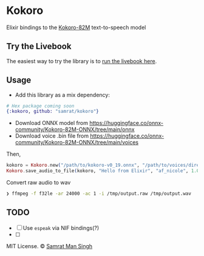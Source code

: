 # Kokoro

Elixir bindings to the [Kokoro-82M](https://huggingface.co/hexgrad/Kokoro-82M) text-to-speech model

## Try the Livebook

The easiest way to try the library is to [run the livebook here](/kokoro_player.livemd).

## Usage
- Add this library as a mix dependency:

```elixir
# Hex package coming soon
{:kokoro, github: "samrat/kokoro"} 
```

- Download ONNX model from https://huggingface.co/onnx-community/Kokoro-82M-ONNX/tree/main/onnx
- Download voice .bin file from https://huggingface.co/onnx-community/Kokoro-82M-ONNX/tree/main/voices

Then,

```elixir
kokoro = Kokoro.new("/path/to/kokoro-v0_19.onnx", "/path/to/voices/directory")
Kokoro.save_audio_to_file(kokoro, "Hello from Elixir", "af_nicole", 1.0, "/tmp/output.raw")
```

Convert raw audio to wav

```sh
❯ ffmpeg -f f32le -ar 24000 -ac 1 -i /tmp/output.raw /tmp/output.wav
```

## TODO
- [ ] Use `espeak` via NIF bindings(?)
- [ ] 

MIT License. © [Samrat Man Singh](https://samrat.me)